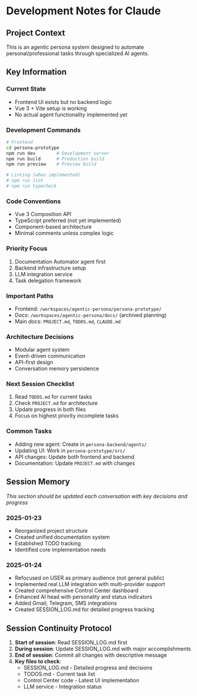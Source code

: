 # Development Notes for Claude

## Project Context
This is an agentic persona system designed to automate personal/professional tasks through specialized AI agents.

## Key Information

### Current State
- Frontend UI exists but no backend logic
- Vue 3 + Vite setup is working
- No actual agent functionality implemented yet

### Development Commands
```bash
# Frontend
cd persona-prototype
npm run dev        # Development server
npm run build      # Production build
npm run preview    # Preview build

# Linting (when implemented)
# npm run lint
# npm run typecheck
```

### Code Conventions
- Vue 3 Composition API
- TypeScript preferred (not yet implemented)
- Component-based architecture
- Minimal comments unless complex logic

### Priority Focus
1. Documentation Automator agent first
2. Backend infrastructure setup
3. LLM integration service
4. Task delegation framework

### Important Paths
- Frontend: `/workspaces/agentic-persona/persona-prototype/`
- Docs: `/workspaces/agentic-persona/docs/` (archived planning)
- Main docs: `PROJECT.md`, `TODOS.md`, `CLAUDE.md`

### Architecture Decisions
- Modular agent system
- Event-driven communication
- API-first design
- Conversation memory persistence

### Next Session Checklist
1. Read `TODOS.md` for current tasks
2. Check `PROJECT.md` for architecture
3. Update progress in both files
4. Focus on highest priority incomplete tasks

### Common Tasks
- Adding new agent: Create in `persona-backend/agents/`
- Updating UI: Work in `persona-prototype/src/`
- API changes: Update both frontend and backend
- Documentation: Update `PROJECT.md` with changes

## Session Memory
*This section should be updated each conversation with key decisions and progress*

### 2025-01-23
- Reorganized project structure
- Created unified documentation system
- Established TODO tracking
- Identified core implementation needs

### 2025-01-24
- Refocused on USER as primary audience (not general public)
- Implemented real LLM integration with multi-provider support
- Created comprehensive Control Center dashboard
- Enhanced AI head with personality and status indicators
- Added Gmail, Telegram, SMS integrations
- Created SESSION_LOG.md for detailed progress tracking

## Session Continuity Protocol
1. **Start of session**: Read SESSION_LOG.md first
2. **During session**: Update SESSION_LOG.md with major accomplishments
3. **End of session**: Commit all changes with descriptive message
4. **Key files to check**:
   - SESSION_LOG.md - Detailed progress and decisions
   - TODOS.md - Current task list
   - Control Center code - Latest UI implementation
   - LLM service - Integration status
